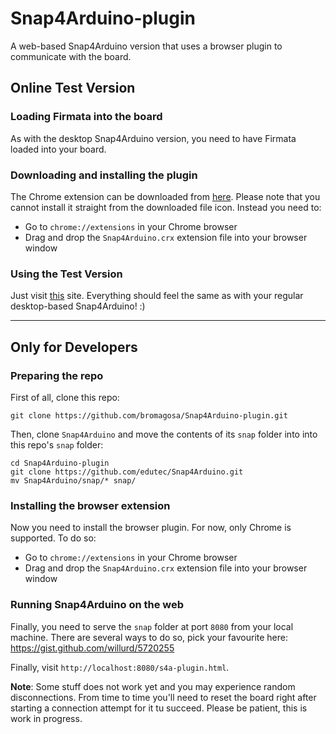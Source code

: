 # Snap4Arduino-plugin
A web-based Snap4Arduino version that uses a browser plugin to communicate with the board.

## Online Test Version

### Loading Firmata into the board

As with the desktop Snap4Arduino version, you need to have Firmata loaded into your board.

### Downloading and installing the plugin

The Chrome extension can be downloaded from [here](http://46.140.176.36/Snap4Arduino.crx). Please note that you cannot install it straight from the downloaded file icon. Instead you need to:

* Go to ``chrome://extensions`` in your Chrome browser
* Drag and drop the ``Snap4Arduino.crx`` extension file into your browser window

### Using the Test Version

Just visit [this](http://46.140.176.36/) site. Everything should feel the same as with your regular desktop-based Snap4Arduino! :)

-----------

## Only for Developers

### Preparing the repo
First of all, clone this repo:

```
git clone https://github.com/bromagosa/Snap4Arduino-plugin.git
```

Then, clone ``Snap4Arduino`` and move the contents of its ``snap`` folder into into this repo's ``snap`` folder:

```
cd Snap4Arduino-plugin
git clone https://github.com/edutec/Snap4Arduino.git
mv Snap4Arduino/snap/* snap/
```

### Installing the browser extension
Now you need to install the browser plugin. For now, only Chrome is supported. To do so:

* Go to ``chrome://extensions`` in your Chrome browser
* Drag and drop the ``Snap4Arduino.crx`` extension file into your browser window

### Running Snap4Arduino on the web
Finally, you need to serve the ``snap`` folder at port ``8080`` from your local machine. There are several ways to do so, pick your favourite here: https://gist.github.com/willurd/5720255

Finally, visit ``http://localhost:8080/s4a-plugin.html``.

**Note**: Some stuff does not work yet and you may experience random disconnections. From time to time you'll need to reset the board right after starting a connection attempt for it tu succeed. Please be patient, this is work in progress.
